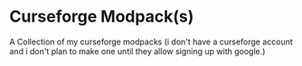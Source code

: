 # Curseforge Modpack(s)
A Collection of my curseforge modpacks (i don't have a curseforge account and i don't plan to make one until they allow signing up with google.)
